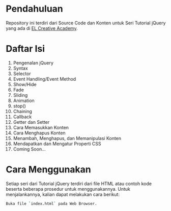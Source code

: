 # Pendahuluan
Repository ini terdiri dari Source Code dan Konten untuk Seri Tutorial jQuery yang ada di [EL Creative Academy](https://www.elcreativeacademy.com/).


# Daftar Isi
1. Pengenalan jQuery
2. Syntax
3. Selector
4. Event Handling/Event Method
5. Show/Hide
6. Fade
7. Sliding
8. Animation
9. stop()
10. Chaining
11. Callback
12. Getter dan Setter
13. Cara Memasukkan Konten
14. Cara Menghapus Konten
15. Menambah, Menghapus, dan Memanipulasi Konten
16. Mendapatkan dan Mengatur Properti CSS
17. Coming Soon...


# Cara Menggunakan
Setiap seri dari Tutorial jQuery terdiri dari file HTML atau contoh kode beserta beberapa prosedur untuk menggunakannya. Untuk menjalankannya, kalian dapat melakukan cara berikut:

```bash
Buka file `index.html` pada Web Browser.
```